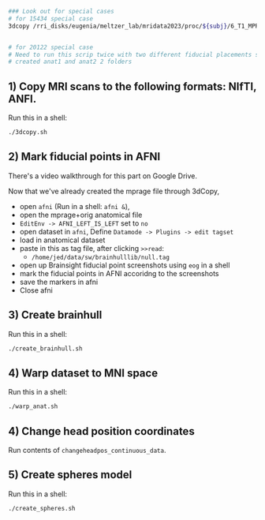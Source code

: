 
```bash
### Look out for special cases
# for 15434 special case
3dcopy /rri_disks/eugenia/meltzer_lab/mridata2023/proc/${subj}/6_T1_MPRAGE_OB-AXIAL_T1_MPRAGE_OB-AXIAL.nii ./${subj}_mprage.nii


# for 20122 special case
# Need to run this scrip twice with two different fiducial placements since we changed the fiducial location before the beginMatch run
# created anat1 and anat2 2 folders
```
## 1) Copy MRI scans to the following formats: NIfTI, ANFI.
Run this in a shell:
```bash
./3dcopy.sh
```

## 2) Mark fiducial points in AFNI
There's a video walkthrough for this part on Google Drive.

Now that we've already created the mprage file through 3dCopy,
* open `afni` (Run in a shell: `afni &`),
* open the mprage+orig anatomical file
* `EditEnv -> AFNI_LEFT_IS_LEFT` set to `no`
* open dataset in `afni`, Define `Datamode -> Plugins -> edit tagset`
* load in anatomical dataset
* paste in this as tag file, after clicking `>>read`:
    * `/home/jed/data/sw/brainhulllib/null.tag`
* open up Brainsight fiducial point screenshots using `eog` in a shell
* mark the fiducial points in AFNI accoridng to the screenshots
* save the markers in afni
* Close afni

## 3) Create brainhull
Run this in a shell:
```bash
./create_brainhull.sh
```

## 4) Warp dataset to MNI space
Run this in a shell:
```bash
./warp_anat.sh
```
## 4) Change head position coordinates
Run contents of `changeheadpos_continuous_data`.

## 5) Create spheres model
Run this in a shell:
```bash
./create_spheres.sh
```
